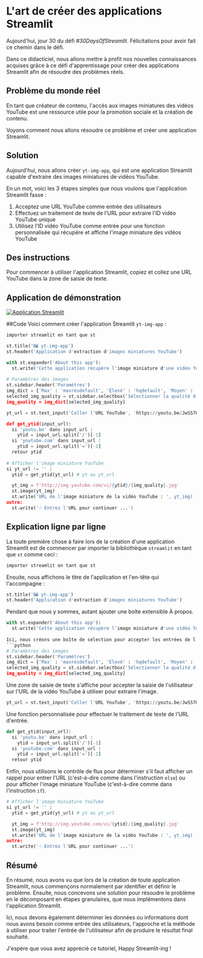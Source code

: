 # L'art de créer des applications Streamlit

Aujourd'hui, jour 30 du défi *#30DaysOfStreamlit*. Félicitations pour avoir fait ce chemin dans le défi.

Dans ce didacticiel, nous allons mettre à profit nos nouvelles connaissances acquises grâce à ce défi d'apprentissage pour créer des applications Streamlit afin de résoudre des problèmes réels.

## Problème du monde réel

En tant que créateur de contenu, l'accès aux images miniatures des vidéos YouTube est une ressource utile pour la promotion sociale et la création de contenu.

Voyons comment nous allons résoudre ce problème et créer une application Streamlit.

## Solution

Aujourd'hui, nous allons créer `yt-img-app`, qui est une application Streamlit capable d'extraire des images miniatures de vidéos YouTube.

En un mot, voici les 3 étapes simples que nous voulons que l'application Streamlit fasse :

1. Acceptez une URL YouTube comme entrée des utilisateurs
2. Effectuez un traitement de texte de l'URL pour extraire l'ID vidéo YouTube unique
3. Utilisez l'ID vidéo YouTube comme entrée pour une fonction personnalisée qui récupère et affiche l'image miniature des vidéos YouTube

## Des instructions

Pour commencer à utiliser l'application Streamlit, copiez et collez une URL YouTube dans la zone de saisie de texte.

## Application de démonstration

[![Application Streamlit](https://static.streamlit.io/badges/streamlit_badge_black_white.svg)](https://share.streamlit.io/dataprofessor/yt-img-app/)

##Code
Voici comment créer l'application Streamlit `yt-img-app` :
```python
importer streamlit en tant que st

st.title('🖼️ yt-img-app')
st.header('Application d'extraction d'images miniatures YouTube')

with st.expander('About this app'):
  st.write('Cette application récupère l'image miniature d'une vidéo YouTube.')
  
# Paramètres des images
st.sidebar.header('Paramètres')
img_dict = {'Max' : 'maxresdefault', 'Élevé' : 'hqdefault', 'Moyen' : 'mqdefault', 'Standard' : 'sddefault'}
selected_img_quality = st.sidebar.selectbox('Sélectionner la qualité d'image', ['Max', 'Elevé', 'Moyen', 'Standard'])
img_quality = img_dict[selected_img_quality]

yt_url = st.text_input('Coller l'URL YouTube', 'https://youtu.be/JwSS70SZdyM')

def get_ytid(input_url):
  si 'youtu.be' dans input_url :
    ytid = input_url.split('/')[-1]
  si 'youtube.com' dans input_url :
    ytid = input_url.split('=')[-1]
  retour ytid
    
# Afficher l'image miniature YouTube
si yt_url != '' :
  ytid = get_ytid(yt_url) # yt ou yt_url

  yt_img = f'http://img.youtube.com/vi/{ytid}/{img_quality}.jpg'
  st.image(yt_img)
  st.write('URL de l'image miniature de la vidéo YouTube : ', yt_img)
autre:
  st.write('☝️ Entrez l'URL pour continuer ...')
```

## Explication ligne par ligne
La toute première chose à faire lors de la création d'une application Streamlit est de commencer par importer la bibliothèque `streamlit` en tant que `st` comme ceci :
```python
importer streamlit en tant que st
```

Ensuite, nous affichons le titre de l'application et l'en-tête qui l'accompagne :
```python
st.title('🖼️ yt-img-app')
st.header('Application d'extraction d'images miniatures YouTube')
```
Pendant que nous y sommes, autant ajouter une boîte extensible À propos.
```python
with st.expander('About this app'):
  st.write('Cette application récupère l'image miniature d'une vidéo YouTube.')
 
Ici, nous créons une boîte de sélection pour accepter les entrées de l'utilisateur sur la qualité d'image à utiliser.
```python
# Paramètres des images
st.sidebar.header('Paramètres')
img_dict = {'Max' : 'maxresdefault', 'Élevé' : 'hqdefault', 'Moyen' : 'mqdefault', 'Standard' : 'sddefault'}
selected_img_quality = st.sidebar.selectbox('Sélectionner la qualité d'image', ['Max', 'Elevé', 'Moyen', 'Standard'])
img_quality = img_dict[selected_img_quality]
```

Une zone de saisie de texte s'affiche pour accepter la saisie de l'utilisateur sur l'URL de la vidéo YouTube à utiliser pour extraire l'image.
```python
yt_url = st.text_input('Coller l'URL YouTube', 'https://youtu.be/JwSS70SZdyM')
```

Une fonction personnalisée pour effectuer le traitement de texte de l'URL d'entrée.
```python
def get_ytid(input_url):
  si 'youtu.be' dans input_url :
    ytid = input_url.split('/')[-1]
  si 'youtube.com' dans input_url :
    ytid = input_url.split('=')[-1]
  retour ytid
```

Enfin, nous utilisons le contrôle de flux pour déterminer s'il faut afficher un rappel pour entrer l'URL (c'est-à-dire comme dans l'instruction `else`) ou pour afficher l'image miniature YouTube (c'est-à-dire comme dans l'instruction `if`).
```python
# Afficher l'image miniature YouTube
si yt_url != '' :
  ytid = get_ytid(yt_url) # yt ou yt_url

  yt_img = f'http://img.youtube.com/vi/{ytid}/{img_quality}.jpg'
  st.image(yt_img)
  st.write('URL de l'image miniature de la vidéo YouTube : ', yt_img)
autre:
  st.write('☝️ Entrez l'URL pour continuer ...')
```

## Résumé

En résumé, nous avons vu que lors de la création de toute application Streamlit, nous commençons normalement par identifier et définir le problème. Ensuite, nous concevons une solution pour résoudre le problème en le décomposant en étapes granulaires, que nous implémentons dans l'application Streamlit.

Ici, nous devons également déterminer les données ou informations dont nous avons besoin comme entrée des utilisateurs, l'approche et la méthode à utiliser pour traiter l'entrée de l'utilisateur afin de produire le résultat final souhaité.

J'espère que vous avez apprécié ce tutoriel, Happy Streamlit-ing !
